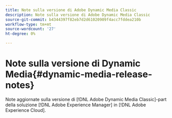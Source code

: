 ```yaml
---
title: Note sulla versione di Adobe Dynamic Media Classic
description: Note sulla versione di Adobe Dynamic Media Classic
source-git-commit: b4344397f82eb7d2d61020909f4acc7fddea210b
workflow-type: tm+mt
source-wordcount: '27'
ht-degree: 0%

---
```



# Note sulla versione di Dynamic Media{#dynamic-media-release-notes}

Note aggiornate sulla versione di [!DNL Adobe Dynamic Media Classic]-part della soluzione [!DNL Adobe Experience Manager] in [!DNL Adobe Experience Cloud].